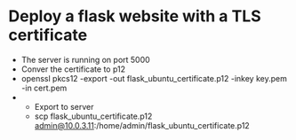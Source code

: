 # Deploy a flask website with a TLS certificate

* The server is running on port 5000
* Conver the certificate to p12
* openssl pkcs12 -export -out flask_ubuntu_certificate.p12 -inkey key.pem -in cert.pem
* * Export to server
  * scp flask_ubuntu_certificate.p12  admin@10.0.3.11:/home/admin/flask_ubuntu_certificate.p12
